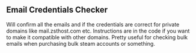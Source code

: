 ## Email Credentials Checker

Will confirm all the emails and if the credentials are correct for private domains like mail.zsthost.com etc. Instructions are in the code if you want to make it compatible with other domains. Pretty useful for checking bulk emails when purchasing bulk steam accounts or something.
